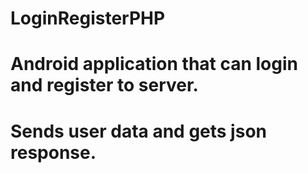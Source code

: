 # LoginRegisterPHP
# Android application that can login and register to server.
# Sends user data and gets json response.
